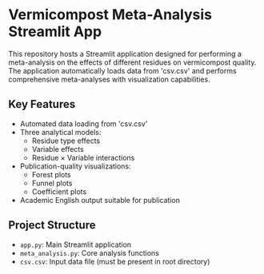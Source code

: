 # Vermicompost Meta-Analysis Streamlit App

This repository hosts a Streamlit application designed for performing a meta-analysis on the effects of different residues on vermicompost quality. The application automatically loads data from 'csv.csv' and performs comprehensive meta-analyses with visualization capabilities.

## Key Features
- Automated data loading from 'csv.csv'
- Three analytical models:
  - Residue type effects
  - Variable effects
  - Residue × Variable interactions
- Publication-quality visualizations:
  - Forest plots
  - Funnel plots
  - Coefficient plots
- Academic English output suitable for publication

## Project Structure
- `app.py`: Main Streamlit application
- `meta_analysis.py`: Core analysis functions
- `csv.csv`: Input data file (must be present in root directory)

